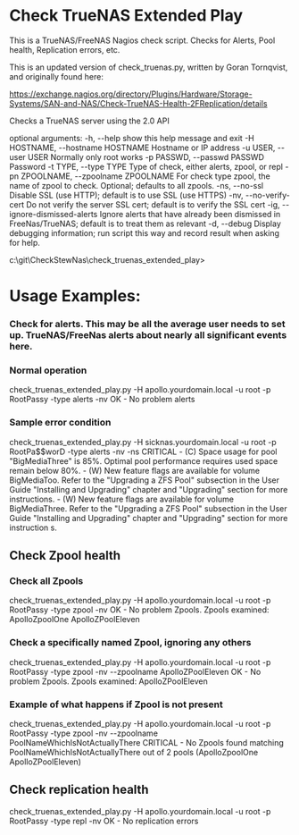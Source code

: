 # Check TrueNAS Extended Play
This is a TrueNAS/FreeNAS Nagios check script. Checks for Alerts, Pool health, Replication errors, etc.

This is an updated version of check_truenas.py, written by Goran Tornqvist, and originally found here:

https://exchange.nagios.org/directory/Plugins/Hardware/Storage-Systems/SAN-and-NAS/Check-TrueNAS-Health-2FReplication/details

Checks a TrueNAS server using the 2.0 API

optional arguments:
  -h, --help            show this help message and exit
  -H HOSTNAME, --hostname HOSTNAME
                        Hostname or IP address
  -u USER, --user USER  Normally only root works
  -p PASSWD, --passwd PASSWD
                        Password
  -t TYPE, --type TYPE  Type of check, either alerts, zpool, or repl
  -pn ZPOOLNAME, --zpoolname ZPOOLNAME
                        For check type zpool, the name of zpool to check.
                        Optional; defaults to all zpools.
  -ns, --no-ssl         Disable SSL (use HTTP); default is to use SSL (use
                        HTTPS)
  -nv, --no-verify-cert
                        Do not verify the server SSL cert; default is to
                        verify the SSL cert
  -ig, --ignore-dismissed-alerts
                        Ignore alerts that have already been dismissed in
                        FreeNas/TrueNAS; default is to treat them as relevant
  -d, --debug           Display debugging information; run script this way and
                        record result when asking for help.

c:\git\CheckStewNas\check_truenas_extended_play>


# Usage Examples:

### Check for alerts. This may be all the average user needs to set up. TrueNAS/FreeNas alerts about nearly all significant events here.

### Normal operation
check_truenas_extended_play.py -H apollo.yourdomain.local -u root -p RootPassy -type alerts -nv
OK - No problem alerts

### Sample error condition
check_truenas_extended_play.py -H sicknas.yourdomain.local -u root -p RootPa$$worD -type alerts -nv -ns
CRITICAL - (C) Space usage for pool "BigMediaThree" is 85%. Optimal pool performance requires used space remain below 80%. - (W) New feature flags are available for volume BigMediaToo. Refer to the "Upgrading a ZFS Pool" subsection in the User Guide "Installing and Upgrading" chapter and "Upgrading" section for more instructions. - (W) New feature flags are available for volume BigMediaThree. Refer to the "Upgrading a ZFS Pool" subsection in the User Guide "Installing and Upgrading" chapter and "Upgrading" section for more instruction
s.

## Check Zpool health

### Check all Zpools
check_truenas_extended_play.py -H apollo.yourdomain.local -u root -p RootPassy -type zpool -nv
OK - No problem Zpools. Zpools examined:  ApolloZpoolOne ApolloZPoolEleven

### Check a specifically named Zpool, ignoring any others
check_truenas_extended_play.py -H apollo.yourdomain.local -u root -p RootPassy -type zpool -nv --zpoolname ApolloZPoolEleven
OK - No problem Zpools. Zpools examined:  ApolloZPoolEleven

### Example of what happens if Zpool is not present
check_truenas_extended_play.py -H apollo.yourdomain.local -u root -p RootPassy -type zpool -nv --zpoolname PoolNameWhichIsNotActuallyThere
CRITICAL - No Zpools found matching PoolNameWhichIsNotActuallyThere out of 2 pools (ApolloZpoolOne ApolloZPoolEleven)

## Check replication health

check_truenas_extended_play.py -H apollo.yourdomain.local -u root -p RootPassy -type repl -nv
OK - No replication errors

